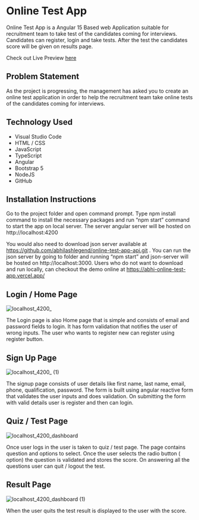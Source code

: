 # Online Test App

Online Test App is a Angular 15 Based web Application suitable for recruitment 
team to take test of the candidates coming for interviews. Candidates can 
register, login and take tests. After the test the candidates score will be given 
on results page. 

 Check out Live Preview [here](https://abhi-online-test-app.vercel.app/)

## Problem Statement

As the project is progressing, the management has asked you to create an online test application in order to help the recruitment team take online tests of the candidates coming for interviews.

## Technology Used

* Visual Studio Code
* HTML / CSS
* JavaScript
* TypeScript
* Angular
* Bootstrap 5
* NodeJS
* GitHub


## Installation Instructions

Go to the project folder and open command prompt. Type npm install command to install the 
necessary packages and run “npm start” command to start the app on local 
server. The server angular server will be hosted on http://localhost:4200 

You would also need to download json server available at 
https://github.com/abhilashlegend/online-test-app-api.git . You can run the 
json server by going to folder and running “npm start” and json-server will be 
hosted on http://localhost:3000. 
Users who do not want to download and run locally, can checkout the demo 
online at https://abhi-online-test-app.vercel.app/


## Login / Home Page 

![localhost_4200_](https://user-images.githubusercontent.com/24253084/225642754-715528f1-a20c-46d1-ab79-e751ff8dea86.png)

The Login page is also Home page that is simple and consists of email and 
password fields to login. It has form validation that notifies the user of wrong 
inputs. The user who wants to register new can register using register button.

## Sign Up Page 

![localhost_4200_ (1)](https://user-images.githubusercontent.com/24253084/225642890-8d8c58a4-9211-4598-9daa-cf9c3701e6b9.png)

The signup page consists of user details like first name, last name, email, 
phone, qualification, password. The form is built using angular reactive form 
that validates the user inputs and does validation. On submitting the form with 
valid details user is register and then can login.

## Quiz / Test Page 

![localhost_4200_dashboard](https://user-images.githubusercontent.com/24253084/225643089-28082f6c-e201-48f6-b877-f67b5bc8656b.png)

Once user logs in the user is taken to quiz / test page. The page contains 
question and options to select. Once the user selects the radio button ( option) 
the question is validated and stores the score. On answering all the questions 
user can quit / logout the test.

## Result Page

![localhost_4200_dashboard (1)](https://user-images.githubusercontent.com/24253084/225643199-27204103-b16b-44fb-a047-15f17f2d733e.png)

When the user quits the test result is displayed to the user with the score. 

